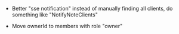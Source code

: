 - Better "sse notification"
  instead of manually finding all clients, do something like "NotifyNoteClients"

- Move ownerId to members with role "owner"
